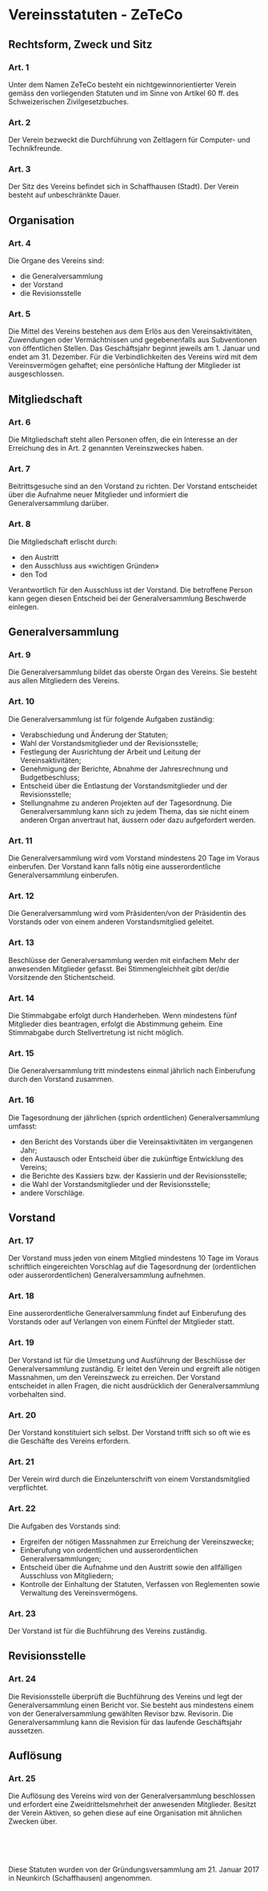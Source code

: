 # Vereinsstatuten - ZeTeCo
## Rechtsform, Zweck und Sitz
### Art. 1
Unter dem Namen ZeTeCo besteht ein nichtgewinnorientierter Verein gemäss den vorliegenden Statuten und im Sinne von Artikel 60 ff. des Schweizerischen Zivilgesetzbuches. 

### Art. 2
Der Verein bezweckt die Durchführung von Zeltlagern für Computer- und Technikfreunde.

### Art. 3
Der Sitz des Vereins befindet sich in Schaffhausen (Stadt). Der Verein besteht auf unbeschränkte Dauer.

## Organisation
### Art. 4
Die Organe des Vereins sind:
* die Generalversammlung
* der Vorstand
* die Revisionsstelle

### Art. 5
Die Mittel des Vereins bestehen aus dem Erlös aus den Vereinsaktivitäten, Zuwendungen oder Vermächtnissen und gegebenenfalls aus Subventionen von öffentlichen Stellen.
Das Geschäftsjahr beginnt jeweils am 1. Januar und endet am 31. Dezember.
Für die Verbindlichkeiten des Vereins wird mit dem Vereinsvermögen gehaftet; eine persönliche Haftung der Mitglieder ist ausgeschlossen.

## Mitgliedschaft
### Art. 6
Die Mitgliedschaft steht allen Personen offen, die ein Interesse an der Erreichung des in Art. 2 genannten Vereinszweckes haben.

### Art. 7
Beitrittsgesuche sind an den Vorstand zu richten. Der Vorstand entscheidet über die Aufnahme neuer Mitglieder und informiert die Generalversammlung darüber.

### Art. 8
Die Mitgliedschaft erlischt durch:

* den Austritt
* den Ausschluss aus «wichtigen Gründen»
* den Tod

Verantwortlich für den Ausschluss ist der Vorstand. Die betroffene Person kann gegen diesen Entscheid bei der Generalversammlung Beschwerde einlegen.

## Generalversammlung
### Art. 9
Die Generalversammlung bildet das oberste Organ des Vereins. Sie besteht aus allen Mitgliedern des Vereins. 

### Art. 10
Die Generalversammlung ist für folgende Aufgaben zuständig:
* Verabschiedung und Änderung der Statuten;
* Wahl der Vorstandsmitglieder und der Revisionsstelle;
* Festlegung der Ausrichtung der Arbeit und Leitung der Vereinsaktivitäten;
* Genehmigung der Berichte, Abnahme der Jahresrechnung und Budgetbeschluss;
* Entscheid über die Entlastung der Vorstandsmitglieder und der Revisionsstelle;
* Stellungnahme zu anderen Projekten auf der Tagesordnung.
Die Generalversammlung kann sich zu jedem Thema, das sie nicht einem anderen Organ anvertraut hat, äussern oder dazu aufgefordert werden.

### Art. 11
Die Generalversammlung wird vom Vorstand mindestens 20 Tage im Voraus einberufen. Der Vorstand kann falls nötig eine ausserordentliche Generalversammlung einberufen.

### Art. 12
Die Generalversammlung wird vom Präsidenten/von der Präsidentin des Vorstands oder von einem anderen Vorstandsmitglied geleitet.

### Art. 13
Beschlüsse der Generalversammlung werden mit einfachem Mehr der anwesenden Mitglieder gefasst. Bei Stimmengleichheit gibt der/die Vorsitzende den Stichentscheid.

### Art. 14
Die Stimmabgabe erfolgt durch Handerheben. Wenn mindestens fünf Mitglieder dies beantragen, erfolgt die Abstimmung geheim. Eine Stimmabgabe durch Stellvertretung ist nicht möglich.

### Art. 15
Die Generalversammlung tritt mindestens einmal jährlich nach Einberufung durch den Vorstand zusammen.

### Art. 16
Die Tagesordnung der jährlichen (sprich ordentlichen) Generalversammlung umfasst:
* den Bericht des Vorstands über die Vereinsaktivitäten im vergangenen Jahr;
* den Austausch oder Entscheid über die zukünftige Entwicklung des Vereins;
* die Berichte des Kassiers bzw. der Kassierin und der Revisionsstelle;
* die Wahl der Vorstandsmitglieder und der Revisionsstelle;
* andere Vorschläge.

## Vorstand
### Art. 17
Der Vorstand muss jeden von einem Mitglied mindestens 10 Tage im Voraus schriftlich eingereichten Vorschlag auf die Tagesordnung der (ordentlichen oder ausserordentlichen) Generalversammlung aufnehmen.

### Art. 18
Eine ausserordentliche Generalversammlung findet auf Einberufung des Vorstands oder auf Verlangen von einem Fünftel der Mitglieder statt.

### Art. 19
Der Vorstand ist für die Umsetzung und Ausführung der Beschlüsse der Generalversammlung zuständig. Er leitet den Verein und ergreift alle nötigen Massnahmen, um den Vereinszweck zu erreichen. Der Vorstand entscheidet in allen Fragen, die nicht ausdrücklich der Generalversammlung vorbehalten sind.

### Art. 20
Der Vorstand konstituiert sich selbst. Der Vorstand trifft sich so oft wie es die Geschäfte des Vereins erfordern.

### Art. 21
Der Verein wird durch die Einzelunterschrift von einem Vorstandsmitglied verpflichtet.

### Art. 22
Die Aufgaben des Vorstands sind:
* Ergreifen der nötigen Massnahmen zur Erreichung der Vereinszwecke;
* Einberufung von ordentlichen und ausserordentlichen Generalversammlungen;
* Entscheid über die Aufnahme und den Austritt sowie den allfälligen Ausschluss von Mitgliedern;
* Kontrolle der Einhaltung der Statuten, Verfassen von Reglementen sowie Verwaltung des Vereinsvermögens.

### Art. 23
Der Vorstand ist für die Buchführung des Vereins zuständig.

## Revisionsstelle
### Art. 24
Die Revisionsstelle überprüft die Buchführung des Vereins und legt der Generalversammlung einen Bericht vor. Sie besteht aus mindestens einem von der Generalversammlung gewählten Revisor bzw. Revisorin. Die Generalversammlung kann die Revision für das laufende Geschäftsjahr aussetzen.

## Auflösung
### Art. 25
Die Auflösung des Vereins wird von der Generalversammlung beschlossen und erfordert eine Zweidrittelsmehrheit der anwesenden Mitglieder. Besitzt der Verein Aktiven, so gehen diese auf eine Organisation mit ähnlichen Zwecken über.


<br>
<br>
<br>

Diese Statuten wurden von der Gründungsversammlung am 21. Januar 2017 in Neunkirch (Schaffhausen) angenommen.
